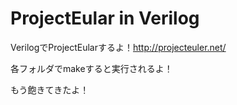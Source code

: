 ProjectEular in Verilog
=======================

VerilogでProjectEularするよ！http://projecteuler.net/

各フォルダでmakeすると実行されるよ！


もう飽きてきたよ！
